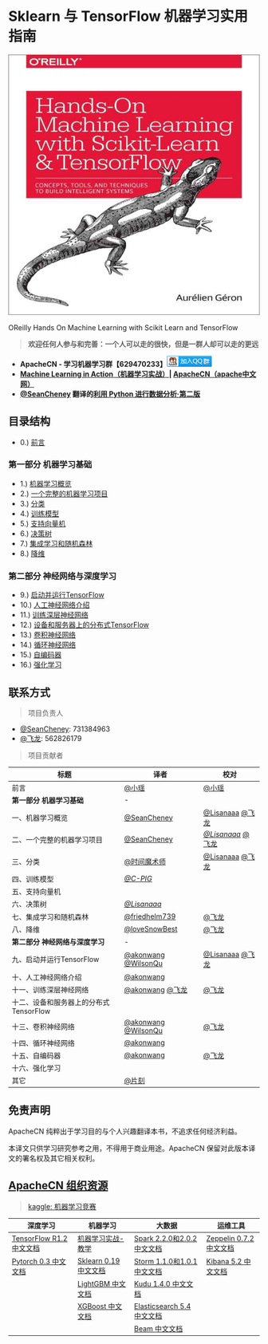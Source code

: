 # Sklearn 与 TensorFlow 机器学习实用指南

![](cover.jpg)

OReilly Hands On Machine Learning with Scikit Learn and TensorFlow

> **欢迎任何人参与和完善：一个人可以走的很快，但是一群人却可以走的更远**

* **ApacheCN - 学习机器学习群【629470233】**[![](images/MainPage/ApacheCN-group.png)](http://shang.qq.com/wpa/qunwpa?idkey=30e5f1123a79867570f665aa3a483ca404b1c3f77737bc01ec520ed5f078ddef)
* **[Machine Learning in Action（机器学习实战）](https://github.com/apachecn/MachineLearning)| [ApacheCN（apache中文网）](http://www.apachecn.org/)**
* **[@SeanCheney](https://www.jianshu.com/u/130f76596b02) 翻译的[利用 Python 进行数据分析·第二版](https://www.jianshu.com/p/04d180d90a3f)**

## 目录结构

* 0.) [前言](/docs/0.前言.md)

### 第一部分 机器学习基础

* 1.) [机器学习概览](/docs/1.机器学习概览.md)
* 2.) [一个完整的机器学习项目](/docs/2.一个完整的机器学习项目.md)
* 3.) [分类](/docs/3.分类.md)
* 4.) [训练模型](/docs/4.训练模型.md)
* 5.) [支持向量机](/docs/5.支持向量机.md)
* 6.) [决策树](/docs/6.决策树.md)
* 7.) [集成学习和随机森林](/docs/7.集成学习和随机森林.md)
* 8.) [降维](/docs/8.降维.md)

### 第二部分 神经网络与深度学习

* 9.) [启动并运行TensorFlow](/docs/9.启动并运行TensorFlow.md)
* 10.) [人工神经网络介绍](/docs/10.人工神经网络介绍.md)
* 11.) [训练深层神经网络](/docs/11.训练深层神经网络.md)
* 12.) [设备和服务器上的分布式TensorFlow](/docs/12.设备和服务器上的分布式TensorFlow.md)
* 13.) [卷积神经网络](/docs/13.卷积神经网络.md)
* 14.) [循环神经网络](/docs/14.循环神经网络.md)
* 15.) [自编码器](/docs/15.自编码器.md)
* 16.) [强化学习](/docs/16.强化学习.md)

## 联系方式

> 项目负责人

* [@SeanCheney](https://www.jianshu.com/u/130f76596b02): 731384963
* [@飞龙](https://github.com/wizardforcel): 562826179

> 项目贡献者

| 标题 | 译者 | 校对 |
| --- | --- | --- |
| 前言 | [@小瑶](https://github.com/chenyyx) | [@小瑶](https://github.com/chenyyx) |
| **第一部分 机器学习基础** | - |
| 一、机器学习概览 | [@SeanCheney](https://www.jianshu.com/u/130f76596b02) | [@Lisanaaa](https://github.com/Lisanaaa) [@飞龙](https://github.com/wizardforcel) |
| 二、一个完整的机器学习项目 | [@SeanCheney](https://www.jianshu.com/u/130f76596b02) | [*@Lisanaaa*](https://github.com/Lisanaaa) [@飞龙](https://github.com/wizardforcel) |
| 三、分类 | [@时间魔术师](https://github.com/hewind1992) | [@Lisanaaa](https://github.com/Lisanaaa) [@飞龙](https://github.com/wizardforcel) |
| 四、训练模型 | [*@C-PIG*](https://github.com/C-PIG) |
| 五、支持向量机 | |
| 六、决策树 | [*@Lisanaaa*](https://github.com/Lisanaaa) |
| 七、集成学习和随机森林 | [@friedhelm739](https://github.com/friedhelm739) | [@飞龙](https://github.com/wizardforcel) |
| 八、降维 | [@loveSnowBest](https://github.com/zehuichen123) | [@飞龙](https://github.com/wizardforcel) |
| **第二部分 神经网络与深度学习** | - |
| 九、启动并运行TensorFlow | [@akonwang](https://github.com/wangxupeng) [@WilsonQu](https://github.com/WilsonQu) | [@Lisanaaa](https://github.com/Lisanaaa) [@飞龙](https://github.com/wizardforcel) |
| 十、人工神经网络介绍 | [@akonwang](https://github.com/wangxupeng) |
| 十一、训练深层神经网络 | [@akonwang](https://github.com/wangxupeng) [@飞龙](https://github.com/wizardforcel) | [@飞龙](https://github.com/wizardforcel) |
| 十二、设备和服务器上的分布式TensorFlow | |
| 十三、卷积神经网络 | [@akonwang](https://github.com/wangxupeng) [@WilsonQu](https://github.com/WilsonQu) | [@飞龙](https://github.com/wizardforcel) |
| 十四、循环神经网络 | [@akonwang](https://github.com/wangxupeng) |
| 十五、自编码器 | [@akonwang](https://github.com/wangxupeng) | [@飞龙](https://github.com/wizardforcel) |
| 十六、强化学习 | |
| 其它 | [@片刻](https://github.com/jiangzhonglian) |

## 免责声明

ApacheCN 纯粹出于学习目的与个人兴趣翻译本书，不追求任何经济利益。

本译文只供学习研究参考之用，不得用于商业用途。ApacheCN 保留对此版本译文的署名权及其它相关权利。

## [ApacheCN 组织资源](http://www.apachecn.org/)

> [kaggle: 机器学习竞赛](https://github.com/apachecn/kaggle)

| 深度学习 | 机器学习  | 大数据 | 运维工具 |
| --- | --- | --- | --- |
| [TensorFlow R1.2 中文文档](http://cwiki.apachecn.org/pages/viewpage.action?pageId=10030122) | [机器学习实战-教学](https://github.com/apachecn/MachineLearning) | [Spark 2.2.0和2.0.2 中文文档](http://spark.apachecn.org/) | [Zeppelin 0.7.2 中文文档](http://cwiki.apachecn.org/pages/viewpage.action?pageId=10030467) |
| [Pytorch 0.3 中文文档](http://pytorch.apachecn.org) | [Sklearn 0.19 中文文档](http://sklearn.apachecn.org/) | [Storm 1.1.0和1.0.1 中文文档](http://storm.apachecn.org/) | [Kibana 5.2 中文文档](http://cwiki.apachecn.org/pages/viewpage.action?pageId=8159377) |
|  | [LightGBM 中文文档](http://lightgbm.apachecn.org/cn/latest) | [Kudu 1.4.0 中文文档](http://cwiki.apachecn.org/pages/viewpage.action?pageId=10813594) |  |
|  | [XGBoost 中文文档](http://xgboost.apachecn.org/cn/latest)  | [Elasticsearch 5.4 中文文档](http://cwiki.apachecn.org/pages/viewpage.action?pageId=4260364) |
|  |  | [Beam 中文文档](http://beam.apachecn.org/) |
